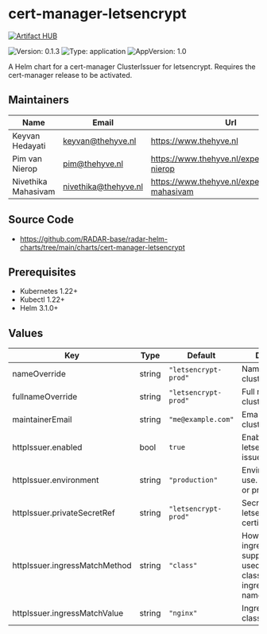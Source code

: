 

# cert-manager-letsencrypt
[![Artifact HUB](https://img.shields.io/endpoint?url=https://artifacthub.io/badge/repository/cert-manager-letsencrypt)](https://artifacthub.io/packages/helm/radar-base/cert-manager-letsencrypt)

![Version: 0.1.3](https://img.shields.io/badge/Version-0.1.3-informational?style=flat-square) ![Type: application](https://img.shields.io/badge/Type-application-informational?style=flat-square) ![AppVersion: 1.0](https://img.shields.io/badge/AppVersion-1.0-informational?style=flat-square)

A Helm chart for a cert-manager ClusterIssuer for letsencrypt. Requires the cert-manager release to be activated.

## Maintainers

| Name | Email | Url |
| ---- | ------ | --- |
| Keyvan Hedayati | <keyvan@thehyve.nl> | <https://www.thehyve.nl> |
| Pim van Nierop | <pim@thehyve.nl> | <https://www.thehyve.nl/experts/pim-van-nierop> |
| Nivethika Mahasivam | <nivethika@thehyve.nl> | <https://www.thehyve.nl/experts/nivethika-mahasivam> |

## Source Code

* <https://github.com/RADAR-base/radar-helm-charts/tree/main/charts/cert-manager-letsencrypt>

## Prerequisites
* Kubernetes 1.22+
* Kubectl 1.22+
* Helm 3.1.0+

## Values

| Key | Type | Default | Description |
|-----|------|---------|-------------|
| nameOverride | string | `"letsencrypt-prod"` | Name of the cluster issuer |
| fullnameOverride | string | `"letsencrypt-prod"` | Full name of the cluster issuer |
| maintainerEmail | string | `"me@example.com"` | Email address of cluster maintainer |
| httpIssuer.enabled | bool | `true` | Enable the letsencrypt HTTP issuer |
| httpIssuer.environment | string | `"production"` | Environment to use. Either staging or production |
| httpIssuer.privateSecretRef | string | `"letsencrypt-prod"` | Secret to store letsencrypt certificate data in |
| httpIssuer.ingressMatchMethod | string | `"class"` | How to match ingress that's supposed to be used. Can be class, ingressClassName, name |
| httpIssuer.ingressMatchValue | string | `"nginx"` | Ingress class/name to use |
